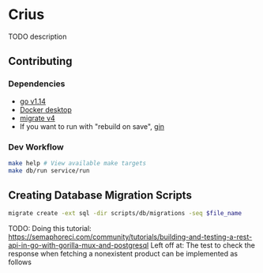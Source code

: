 # Crius
TODO description

## Contributing

### Dependencies

* [go v1.14](https://golang.org/dl/)
* [Docker desktop](https://docs.docker.com/desktop/)
* [migrate v4](https://github.com/golang-migrate/migrate/tree/master/cmd/migrate)
* If you want to run with "rebuild on save", [gin](https://github.com/codegangsta/gin)

### Dev Workflow

```bash
make help # View available make targets
make db/run service/run
```

## Creating Database Migration Scripts

```bash
migrate create -ext sql -dir scripts/db/migrations -seq $file_name
```

TODO:
Doing this tutorial:
  https://semaphoreci.com/community/tutorials/building-and-testing-a-rest-api-in-go-with-gorilla-mux-and-postgresql
Left off at:
  The test to check the response when fetching a nonexistent product can be implemented as follows
